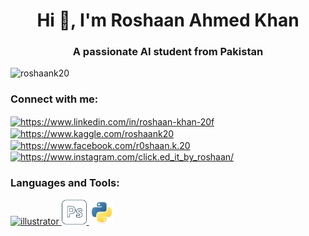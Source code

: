 <h1 align="center">Hi 👋, I'm Roshaan Ahmed Khan</h1>
<h3 align="center">A passionate AI student from Pakistan</h3>

<p align="left"> <img src="https://komarev.com/ghpvc/?username=roshaank20&label=Profile%20views&color=0e75b6&style=flat" alt="roshaank20" /> </p>

<h3 align="left">Connect with me:</h3>
<p align="left">
<a href="https://linkedin.com/in/https://www.linkedin.com/in/roshaan-khan-20f" target="blank"><img align="center" src="https://raw.githubusercontent.com/rahuldkjain/github-profile-readme-generator/master/src/images/icons/Social/linked-in-alt.svg" alt="https://www.linkedin.com/in/roshaan-khan-20f" height="30" width="40" /></a>
<a href="https://kaggle.com/https://www.kaggle.com/roshaank20" target="blank"><img align="center" src="https://raw.githubusercontent.com/rahuldkjain/github-profile-readme-generator/master/src/images/icons/Social/kaggle.svg" alt="https://www.kaggle.com/roshaank20" height="30" width="40" /></a>
<a href="https://fb.com/https://www.facebook.com/r0shaan.k.20" target="blank"><img align="center" src="https://raw.githubusercontent.com/rahuldkjain/github-profile-readme-generator/master/src/images/icons/Social/facebook.svg" alt="https://www.facebook.com/r0shaan.k.20" height="30" width="40" /></a>
<a href="https://instagram.com/https://www.instagram.com/click.ed_it_by_roshaan/" target="blank"><img align="center" src="https://raw.githubusercontent.com/rahuldkjain/github-profile-readme-generator/master/src/images/icons/Social/instagram.svg" alt="https://www.instagram.com/click.ed_it_by_roshaan/" height="30" width="40" /></a>
</p>

<h3 align="left">Languages and Tools:</h3>
<p align="left"> <a href="https://www.adobe.com/in/products/illustrator.html" target="_blank" rel="noreferrer"> <img src="https://www.vectorlogo.zone/logos/adobe_illustrator/adobe_illustrator-icon.svg" alt="illustrator" width="40" height="40"/> </a> <a href="https://www.photoshop.com/en" target="_blank" rel="noreferrer"> <img src="https://raw.githubusercontent.com/devicons/devicon/master/icons/photoshop/photoshop-line.svg" alt="photoshop" width="40" height="40"/> </a> <a href="https://www.python.org" target="_blank" rel="noreferrer"> <img src="https://raw.githubusercontent.com/devicons/devicon/master/icons/python/python-original.svg" alt="python" width="40" height="40"/> </a> </p>
